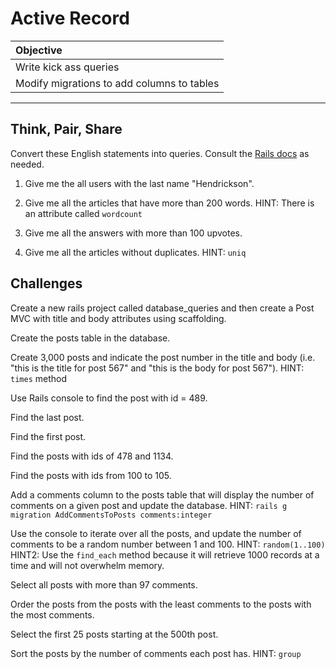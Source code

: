 # Active Record
| Objective                                                                     |  
| :-------------------                                                          |  
| Write kick ass queries |  
| Modify migrations to add columns to tables|  

---

## Think, Pair, Share
Convert these English statements into queries. Consult the [Rails docs]('http://guides.rubyonrails.org/active_record_querying.html') as needed.

1) Give me the all users with the last name "Hendrickson".

2) Give me all the articles that have more than 200 words. HINT: There is an attribute called `wordcount`

3) Give me all the answers with more than 100 upvotes.

4) Give me all the articles without duplicates. HINT: `uniq`

## Challenges
Create a new rails project called database_queries and then create a Post MVC with title and body attributes using scaffolding.

Create the posts table in the database.

Create 3,000 posts and indicate the post number in the title and body (i.e. "this is the title for post 567" and "this is the body for post 567"). HINT: `times` method

Use Rails console to find the post with id = 489.

Find the last post.

Find the first post.

Find the posts with ids of 478 and 1134.

Find the posts with ids from 100 to 105.

Add a comments column to the posts table that will display the number of comments on a given post and update the database. HINT: `rails g migration AddCommentsToPosts comments:integer`

Use the console to iterate over all the posts, and update the number of comments to be a random number between 1 and 100. HINT: `random(1..100)` HINT2: Use the `find_each` method because it will retrieve 1000 records at a time and will not overwhelm memory.

Select all posts with more than 97 comments.

Order the posts from the posts with the least comments to the posts with the most comments.

Select the first 25 posts starting at the 500th post.

Sort the posts by the number of comments each post has. HINT: `group`
